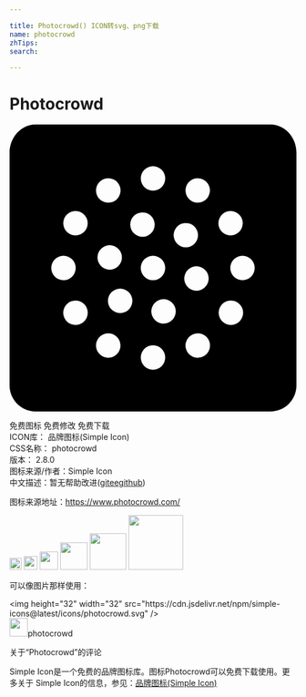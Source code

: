 ```yaml
---

title: Photocrowd() ICON转svg、png下载
name: photocrowd
zhTips: 
search: 

---
```


# Photocrowd  <small style="font-size: 60%;font-weight: 100"></small>

<div id="svg" class="svg-wrap">
<svg role="img" viewBox="0 0 24 24" xmlns="http://www.w3.org/2000/svg"><title>Photocrowd icon</title><path d="M2.182 0C.977 0 0 1.058 0 2.364v19.462C0 23.026.977 24 2.182 24h19.636A2.179 2.179 0 0 0 24 21.826V2.364C24 1.058 23.023 0 21.818 0zM12 3.49a1.022 1.022 0 1 1 0 2.045 1.022 1.022 0 0 1 0-2.044zM8.326 4.498a1.022 1.022 0 1 1-.142 2.039 1.022 1.022 0 0 1 .142-2.04zm7.347 0a1.02 1.02 0 0 1 .955 1.529 1.021 1.021 0 1 1-.955-1.53zm-10.23 2.74a1.02 1.02 0 1 1 .145 2.037 1.02 1.02 0 0 1-.145-2.036zm13.113 0a1.02 1.02 0 1 1-.142 2.036 1.02 1.02 0 0 1 .142-2.035zm-7.497.116a1.021 1.021 0 1 1 .119 2.039 1.021 1.021 0 0 1-.12-2.04zm3.687.88a1.021 1.021 0 1 1 .001 2.042 1.021 1.021 0 0 1 0-2.043zm-6.308 1.864a1.02 1.02 0 1 1-.119 2.04 1.02 1.02 0 0 1 .12-2.04zm3.561.88a1.023 1.023 0 1 1-.001 2.047 1.023 1.023 0 0 1 .001-2.047zm-7.488.002a1.022 1.022 0 1 1-.001 2.044 1.022 1.022 0 0 1 0-2.044zm14.977 0a1.02 1.02 0 1 1-.001 2.042 1.02 1.02 0 0 1 0-2.042zm-3.793.881a1.02 1.02 0 1 1-.119 2.038 1.02 1.02 0 0 1 .12-2.038zm-6.442 1.866a1.021 1.021 0 1 1-.001 2.042 1.021 1.021 0 0 1 0-2.042zm3.568.883a1.02 1.02 0 1 1 .12 2.038 1.02 1.02 0 0 1-.12-2.038zm-7.235.116a1.02 1.02 0 0 1 .44 1.904 1.022 1.022 0 1 1-.44-1.904zm12.827 0a1.022 1.022 0 1 1 .142 2.038 1.022 1.022 0 0 1-.142-2.038zm-10.229 2.74a1.021 1.021 0 1 1 .142 2.038 1.021 1.021 0 0 1-.142-2.038zm7.63 0a1.02 1.02 0 0 1 .44 1.904 1.022 1.022 0 1 1-.44-1.904zM12 18.463a1.022 1.022 0 1 1 0 2.045 1.022 1.022 0 0 1 0-2.045z"/></svg>
</div>
<detail full-name='photocrowd'></detail>

<div class="detail-page">
<p>
<span><span class="badge-success badge">免费图标</span> <span class="badge-success badge">免费修改</span>  <span class="badge-success badge">免费下载</span> </span>
<br/>
<span>
ICON库：
<span class="badge-secondary badge">品牌图标(Simple Icon)</span> 
</span>
<br/>
<span>
CSS名称：
<span class="badge-secondary badge">photocrowd</span> 
</span>

<br/>
<span>
版本：
<span class="badge-secondary badge">2.8.0</span> 
</span>
<br/>
<span>图标来源/作者：<span class="badge-light badge">Simple Icon</span></span> 
<br/>
<span class="zh-detail">中文描述：暂无<span class="help-link"><span>帮助改进</span>(<a href="https://gitee.com/liuwave/icon-helper/edit/master/json/brands/photocrowd.json" target="_blank" rel="noopener noreferrer">gitee</a><a href="https://github.com/liuwave/icon-helper/edit/master/json/brands/photocrowd.json" target="_blank" rel="noopener noreferrer">github</a></span>)</span><br/>
</p>
</div><div class="description description alert alert-light"><p>图标来源地址：<a href="https://www.photocrowd.com/" target="_blank" rel="noopener noreferrer">https://www.photocrowd.com/</a></p></div>
<div class="alert alert-dark">
<img height="21" width="21" src="https://cdn.jsdelivr.net/npm/simple-icons@latest/icons/photocrowd.svg" />
<img height="24" width="24" src="https://cdn.jsdelivr.net/npm/simple-icons@latest/icons/photocrowd.svg" />
<img height="32" width="32" src="https://cdn.jsdelivr.net/npm/simple-icons@latest/icons/photocrowd.svg" />
<img height="48" width="48" src="https://cdn.jsdelivr.net/npm/simple-icons@latest/icons/photocrowd.svg" />
<img height="64" width="64" src="https://cdn.jsdelivr.net/npm/simple-icons@latest/icons/photocrowd.svg" />
<img height="96" width="96" src="https://cdn.jsdelivr.net/npm/simple-icons@latest/icons/photocrowd.svg" />

</div>
<div>
  <p>可以像图片那样使用：    
  </p>
  <div class="alert alert-primary" style="font-size: 14px">
    &lt;img height="32" width="32" src="https://cdn.jsdelivr.net/npm/simple-icons@latest/icons/photocrowd.svg" /&gt;
    <copy-btn content='<img height="32" width="32" src="https://cdn.jsdelivr.net/npm/simple-icons@latest/icons/photocrowd.svg" />'></copy-btn>
  </div>
  <div class="alert alert-secondary">
    <img height="32" width="32" src="https://cdn.jsdelivr.net/npm/simple-icons@latest/icons/photocrowd.svg" />photocrowd
    <copy-btn content="photocrowd" btn-title="复制图标名称"></copy-btn>
  </div>
</div>

<Vssue title="关于“Photocrowd”的评论" >关于“Photocrowd”的评论</Vssue>


<div><p>Simple Icon是一个免费的品牌图标库。图标Photocrowd可以免费下载使用。更多关于  Simple Icon的信息，参见：<a target="_blank" href="https://iconhelper.cn/brands.html">品牌图标(Simple Icon)</a>
</p></div>
